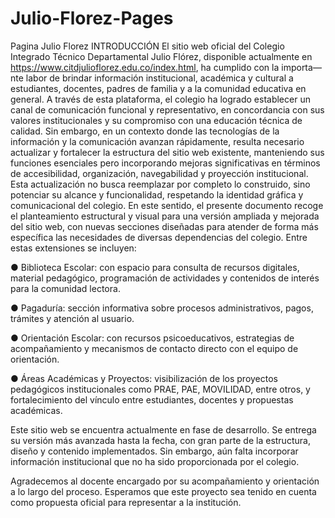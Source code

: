 # Julio-Florez-Pages
Pagina Julio Florez
INTRODUCCIÓN
El sitio web oficial del Colegio Integrado Técnico Departamental Julio Flórez, disponible actualmente en https://www.citdjulioflorez.edu.co/index.html, ha cumplido con la importa––nte labor de brindar información institucional, académica y cultural a estudiantes, docentes, padres de familia y a la comunidad educativa en general. A través de esta plataforma, el colegio ha logrado establecer un canal de comunicación funcional y representativo, en concordancia con sus valores institucionales y su compromiso con una educación técnica de calidad.
Sin embargo, en un contexto donde las tecnologías de la información y la comunicación avanzan rápidamente, resulta necesario actualizar y fortalecer la estructura del sitio web existente, manteniendo sus funciones esenciales pero incorporando mejoras significativas en términos de accesibilidad, organización, navegabilidad y proyección institucional. Esta actualización no busca reemplazar por completo lo construido, sino potenciar su alcance y funcionalidad, respetando la identidad gráfica y comunicacional del colegio.
En este sentido, el presente documento recoge el planteamiento estructural y visual para una versión ampliada y mejorada del sitio web, con nuevas secciones diseñadas para atender de forma más específica las necesidades de diversas dependencias del colegio. Entre estas extensiones se incluyen:


●	Biblioteca Escolar: con espacio para consulta de recursos digitales, material pedagógico, programación de actividades y contenidos de interés para la comunidad lectora.

●	Pagaduría: sección informativa sobre procesos administrativos, pagos, trámites y atención al usuario.

●	Orientación Escolar: con recursos psicoeducativos, estrategias de acompañamiento y mecanismos de contacto directo con el equipo de orientación.

●	Áreas Académicas y Proyectos: visibilización de los proyectos pedagógicos institucionales como PRAE, PAE, MOVILIDAD, entre otros, y fortalecimiento del vínculo entre estudiantes, docentes y propuestas académicas.



Este sitio web se encuentra actualmente en fase de desarrollo. Se entrega su versión más avanzada hasta la fecha, con gran parte de la estructura, diseño y contenido implementados. Sin embargo, aún falta incorporar información institucional que no ha sido proporcionada por el colegio.

Agradecemos al docente encargado por su acompañamiento y orientación a lo largo del proceso. Esperamos que este proyecto sea tenido en cuenta como propuesta oficial para representar a la institución.

